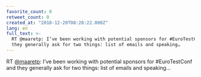 ```yaml
---
favorite_count: 0
retweet_count: 0
created_at: "2018-12-20T08:28:22.000Z"
lang: en
full_text: >-
  RT @maaretp: I’ve been working with potential sponsors for #EuroTestConf and
  they generally ask for two things: list of emails and speaking…
---
```


RT [@maaretp](https://twitter.com/maaretp): I’ve been working with potential
sponsors for #EuroTestConf and they generally ask for two things: list of emails
and speaking…
